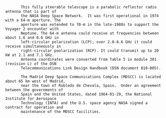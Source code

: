 
           This fully steerable telescope is a parabolic reflector radio antenna that is part of
           the NASA Deep Space Network.  It was first operational in 1974 with a 64-m aperture. The
           aperture was extended to 70-m in the late-1980s to support the Voyager 2 encounter with
           Neptune. The 64-m antenna could receive at frequencies between about 1.6 and 8.6 GHz in 
           left-circular polarization (LCP); over 2.0-8.6 GHz it could receive simultaneously in 
           right-circular poolarization (RCP). It could transmit up to 20 kW at 2.1 and 7.1 GHz.  
           Antenna coordinates were converted from Table 5 in module 301 (revision L) of the DSN
           Telecommunications Link Design Handbook (DSN document 810-005).
           
           The Madrid Deep Space Communications Complex (MDSCC) is located about 65 km west of Madrid,
           near the town of Robledo de Chevala, Spain.  Under an agreement between the governments of
           Spain and the United States, dated 1964-01-29, the National Institute for Aerospace 
           Technology (INTA) and the U.S. space agency NASA signed a contract for operation and 
           maintenance of the MDSCC facilities. 
        